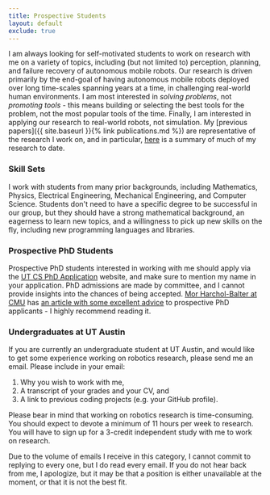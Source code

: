 ```yaml
---
title: Prospective Students
layout: default
exclude: true
---
```


I am always looking for self-motivated students to work on research with me on a
variety of topics, including (but not limited to) perception, planning, and
failure recovery of autonomous mobile robots. Our research is driven primarily
by the end-goal of having autonomous mobile robots deployed over long
time-scales spanning years at a time, in challenging real-world human
environments. I am most interested in _solving problems_, not _promoting
tools_ - this means building or selecting the best tools for the problem, not the most
popular tools of the time. Finally, I am interested in applying our research
to real-world robots, not simulation. My [previous papers]({{ site.baseurl }}{%
link publications.md %}) are representative of the research I work on, and in
particular, [here](//joydeepb.com/Publications/ijcai2019_early_career_spotlight.pdf) is a
summary of much of my research to date.

### Skill Sets

I work with students from many prior backgrounds, including Mathematics,
Physics, Electrical Engineering, Mechanical Engineering, and Computer Science.
Students don't need to have a specific degree to be successful in our group,
but they should have a strong mathematical background, an eagerness to learn
new topics, and a willingness to pick up new skills on the fly, including new
programming languages and libraries.

### Prospective PhD Students

Prospective PhD students interested in working with me should apply via the [UT
CS PhD Application](https://www.cs.utexas.edu/graduate/prospective-students/apply) website, and make sure to mention my name in your
application. PhD admissions are made by committee, and I cannot provide insights
into the chances of being accepted. [Mor Harchol-Balter at
CMU](https://www.cs.cmu.edu/~harchol/) has [an article with some excellent
advice](https://www.cs.cmu.edu/~harchol/gradschooltalk.pdf) to prospective PhD
applicants - I highly recommend reading it.

### Undergraduates at UT Austin

If you are currently an undergraduate student at UT Austin, and would like to
get some experience working on robotics research, please send me an email.
Please include in your email:
1. Why you wish to work with me,
1. A transcript of your grades and your CV, and
1. A link to previous coding projects (e.g. your GitHub profile).

Please bear in mind that working on robotics research is time-consuming. You
should expect to devote a minimum of 11 hours per week to research.
You will have to sign up for a 3-credit independent study with me to work on
research.
   
Due to the volume of emails I receive in this category, I cannot commit to
replying to every one, but I do read every email. If you do not hear back from
me, I apologize, but it may be that a position is either unavailable at the
moment, or that it is not the best fit.
